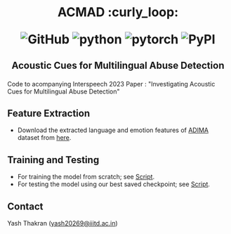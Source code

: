 <h1 align="center">
<p>ACMAD :curly_loop:</p>
<p align="center">
<img alt="GitHub" src="https://img.shields.io/github/license/cross-caps/AFLI?color=green&logo=GNU&logoColor=green">
<img alt="python" src="https://img.shields.io/badge/python-%3E%3D3.8-blue?logo=python">
<img alt="pytorch" src="https://img.shields.io/badge/pytorch-%3E%3D1.8-orange?logo=pytorch">
<img alt="PyPI" src="https://img.shields.io/badge/release-v1.0-brightgreen?logo=apache&logoColor=brightgreen">
</p>
</h1>

<h2 align="center">
<p>Acoustic Cues for Multilingual Abuse Detection</p>
</h2>

Code to acompanying Interspeech 2023 Paper :
"Investigating Acoustic Cues for Multilingual Abuse Detection"

## Feature Extraction

- Download the extracted language and emotion features of [ADIMA](https://sharechat.com/research/adima) dataset from [here](https://tinyurl.com/extractedfeatures). 

## Training and Testing

- For training the model from scratch; see [Script](./train.py).
- For testing the model using our best saved checkpoint; see [Script](./test.py).

## Contact

Yash Thakran (<yash20269@iiitd.ac.in>)

